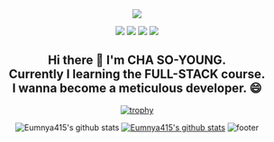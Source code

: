 <div align="center">
<img src="https://capsule-render.vercel.app/api?type=Waving&color=random&height=300&section=header&text=CHA's%20GITHUB&fontSize=60" />


<a href="https://blog.naver.com/2124524" target="_blank"><img src="https://img.shields.io/badge/blog-03C75A?style=flat-square&logo=naver&logoColor=white"/></a>
<a href="https://www.instagram.com/s_y_415" target="_blank"><img src="https://img.shields.io/badge/Instagram-E4405F?style=square&logo=instagram&logoColor=white"/></a>
<a href="http://qr.kakao.com/talk/Izpi45cWlcbi1w63opmw6zqgY9c-" target="_blank"><img src="https://img.shields.io/badge/Kakao-FFCD00?style=square&logo=kakaotalk&logoColor=white"/></a>
<a href="https://velog.io/@eumnya415" target="_blank"><img src="https://img.shields.io/badge/velog-20C997?style=square&logo=velog&logoColor=white"/></a>

<h2>Hi there 👋 I'm CHA SO-YOUNG. <br> Currently I learning the FULL-STACK course. <br> I wanna become a meticulous developer. 😄</h2>

[![trophy](https://github-profile-trophy.vercel.app/?username=Eumnya415)](https://github.com/Eumnya415/github-profile-trophy)

<!--
**Eumnya415/Eumnya415** is a ✨ _special_ ✨ repository because its `README.md` (this file) appears on your GitHub profile.

Here are some ideas to get you started:

- 🔭 I’m currently working on ...
- 🌱 I’m currently learning ...
- 👯 I’m looking to collaborate on ...
- 🤔 I’m looking for help with ...
- 💬 Ask me about ...
- 📫 How to reach me: ...
- 😄 Pronouns: ...
- ⚡ Fun fact: ...
-->

![Eumnya415's github stats](https://github-readme-stats.vercel.app/api?username=Eumnya415&show_icons=true)
[![Eumnya415's github stats](https://github-readme-stats.vercel.app/api/top-langs/?username=Eumnya415&show_icons=true&hide_border=true&title_color=004386&icon_color=004386&layout=compact)](https://github.com/Eumnya415)
![footer](https://capsule-render.vercel.app/api?type=waving&color=auto&height=100&section=footer)
</div>
